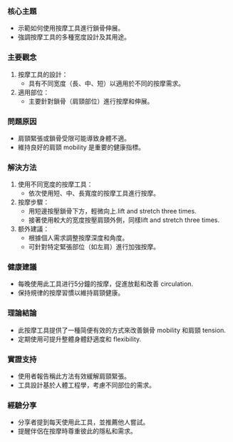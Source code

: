 ### 核心主題
- 示範如何使用按摩工具進行鎖骨伸展。
- 強調按摩工具的多種宽度設計及其用途。

### 主要觀念
1. 按摩工具的設計：
   - 具有不同宽度（長、中、短）以適用於不同的按摩需求。
2. 適用部位：
   - 主要針對鎖骨（肩頸部位）進行按摩和伸展。

### 問題原因
- 肩頸緊張或鎖骨受限可能導致身體不適。
- 維持良好的肩頸 mobility 是重要的健康指標。

### 解決方法
1. 使用不同宽度的按摩工具：
   - 依次使用短、中、長寬度的按摩工具進行按摩。
2. 按摩步驟：
   - 用短邊按壓鎖骨下方，輕微向上.lift and stretch three times.
   - 接著使用較大的宽度按壓肩頸外側，同樣lift and stretch three times.
3. 额外建議：
   - 根據個人需求調整按摩深度和角度。
   - 可針對特定緊張部位（如左肩）進行加強按摩。

### 健康建議
- 每晚使用此工具进行5分鐘的按摩，促進放鬆和改善 circulation.
- 保持規律的按摩習慣以維持肩頸健康。

### 理論結論
- 此按摩工具提供了一種简便有效的方式來改善鎖骨 mobility 和肩頸 tension.
- 定期使用可提升整體身體舒適度和 flexibility.

### 實證支持
- 使用者報告稱此方法有效緩解肩頸緊張。
- 工具設計基於人體工程學，考慮不同部位的需求。

### 經驗分享
- 分享者提到每天使用此工具，並推薦他人嘗試。
- 提醒伴侶在按摩時尊重彼此的隱私和需求。